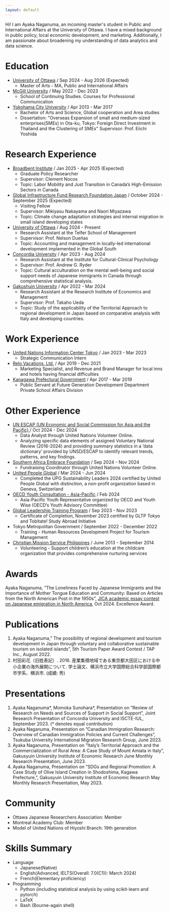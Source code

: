 ```yaml
---
layout: default
---
```


Hi! I am Ayaka Naganuma, an incoming master's student in Public and International Affairs at the University of Ottawa. I have a mixed background in public policy, local economic development, and marketing. Additionally, I am passionate about broadening my understanding of data analytics and data science. 


# Education

- [University of Ottawa](https://www.uottawa.ca/en) / Sep 2024 - Aug 2026 (Expected)
  - Master of Arts - MA, Public and International Affairs
- [McGill University](https://www.mcgill.ca/) / May 2022 - Dec 2023
  - School of Continuing Studies. Courses for Professional Communication
- [Yokohama City University](https://www-user.yokohama-cu.ac.jp/~english/) / Apr 2013 - Mar 2017 
  - Bachelor of Arts and Science, Global cooperation and Area studies
  - Dissertation: "Overseas Expansion of small and medium-sized enterprises(SMEs) in Ota-ku, Tokyo: Foreign Direct Investment in Thailand and the Clustering of SMEs" Supervisor: Prof. Eiichi Yoshida

# Research Experience
- [Broadbent Institute](https://www.broadbentinstitute.ca/) / Jan 2025 - Apr 2025 (Expected)
  - Graduate Policy Researcher
  - Supervisor: Clement Nocos
  - Topic: Labor Mobility and Just Transition in Canada’s High-Emission Sectors in Canada
- [Global Infrastructure Fund Research Foundation Japan](https://gif.or.jp/) / October 2024 - September 2025 (Expected)
  - Visiting Fellow 
  - Supervisor: Mikiyasu Nakayama and Naori Miyazawa
  - Topic: Climate change adaptation strategies and internal migration in small island developing states
- [University of Ottawa](https://www.uottawa.ca/en) / Aug 2024 - Present
  - Research Assistant at the Telfer School of Management 
  - Supervisor: Prof. Nelson Dueñas
  - Topic: Accounting and management in locally-led international development implemented in the Global South
- [Concordia University](https://www.concordia.ca/) / Apr 2023 - Aug 2024
  - Research Assistant at the Institute for Cultural-Clinical Psychology 
  - Supervisor: Prof. Andrew G. Ryder
  - Topic: Cultural acculturation on the mental well-being and social support needs of Japanese immigrants in Canada through comprehensive statistical analysis.
- [Gakushuin University](https://www.univ.gakushuin.ac.jp/en/) / Apr 2022 - Mar 2024 
  - Research Assistant at the Research Institute of Economics and Management
  - Supervisor: Prof. Takaho Ueda
  - Topic: Study of the applicability of the Territorial Approach to regional development in Japan based on comparative analysis with Italy and developing countries.
 
# Work Experience

- [United Nations Information Center Tokyo](https://www.unic.or.jp/info/un_agencies_japan/unic/?lang=en) / Jan 2023 - Mar 2023
  - Strategic Communication Intern 
- [Relo Vacations, Ltd.](https://www.relo.jp/english/group/tourism/) / Apr 2019 - Dec 2021
  - Marketing Specialist, and Revenue and Brand Manager for local inns and hotels having financial difficulties
- [Kanagawa Prefectural Government](https://www.pref.kanagawa.jp/) / Apr 2017 - Mar 2019
  - Public Servant at Future Generation Development Department Private School Affairs Division

# Other Experience
- [UN ESCAP (UN Economic and Social Commission for Asia and the Pacific) ](https://www.unescap.org/our-work/countries-special-situations/ldc) / Oct 2024 - Dec 2024
  - Data Analyst through United Nations Volunteer Online.
  - Analyzing specific data elements of assigned Voluntary National Review (2016-2024) and providing summary statistics in a ‘data dictionary’ provided by UNSD/ESCAP to identify relevant trends, patterns, and key findings.
- [Southern Africa Embrace Foundation](https://sae-foundation.org/) / Sep 2024 - Nov 2024
  - Fundraising Coordinator through United Nations Volunteer Online.
- [United People Global](http://www.unitedpeople.global) / Mar 2024 - Jun 2024
  - Completed the UPG Sustainability Leaders 2024 certified by United People Global with distinction, a non-profit organization based in Geneva, Switzerland
- [OECD Youth Consultation - Asia-Pacific](https://www.oecd.org/about/civil-society/youth/youthwise/) / Feb 2024
  - Asia-Pacific Youth Representative organized by OECD and Youth Wise (OECD’s Youth Advisory Committee)
- [Global Leadership Training Program](https://www.gltp-tokyo.com/) / Sep 2023 - Nov 2023
  - Certificate of Completion, November 2023 certified by GLTP Tokyo and Tobitate! Study Abroad Initiative
- Tokyo Metropolitan Government / September 2022 - December 2022
  - Training - Human Resources Development Project for Tourism Management
- [Christian Mission Service Philippines](https://cms.org.ph/) / June 2013 - September 2014
  - Volunteering - Support children’s education at the childcare organization that provides comprehensive nurturing services

# Awards
Ayaka Naganuma, ”The Loneliness Faced by Japanese Immigrants and the Importance of Mother Tongue
Education and Community: Based on Articles from the North American Post in the 1950s”, [JICA academic essay
contest on Japanese emigration in North America](https://www.jica.go.jp/domestic/jomm/whatsnew/2023/1526419_24083.html), Oct 2024. Excellence Award.

# Publications
1. Ayaka Naganuma,” The possibility of regional development and tourism development in Japan through voluntary and collaborative sustainable tourism on isolated islands”, 5th Tourism Paper Award Contest / TAP Inc., August 2022.
2. 村田彩花（旧姓表記）. 2016. 産業集積地域である東京都大田区における中小企業の海外展開について. 学士論文、横浜市立大学国際総合科学部国際都市学系、横浜市. (成績: 秀)

# Presentations
1. Ayaka Naganuma*, Momoka Sunohara*, Presentation on ”Review of Research on Needs and Sources of Support in Social Support”, Joint Research Presentation of Concordia University and ISCTE-IUL, September 2023. (* denotes equal contribution)
2. Ayaka Naganuma, Presentation on ”Canadian Immigration Research: Overview of Canadian Immigration Policies and Current Challenges”, Tsukuba University International Migration Research Group, June 2023.
3. Ayaka Naganuma, Presentation on ”Italy’s Territorial Approach and the Commercialization of Rural Area: A Case Study of Mount Amiata in Italy”, Gakusyuin University Institute of Economic Research June Monthly Research Presentation, June 2023.
4. Ayaka Naganuma, Presentation on ”SDGs and Regional Promotion: A Case Study of Olive Island Creation in Shodoshima, Kagawa Prefecture,”, Gakusyuin University Institute of Economic Research May Monthly Research Presentation, May 2023.

# Community
- Ottawa Japanese Researchers Association: Member
- Montreal Academy Club: Member
- Model of United Nations of Hiyoshi Branch: 19th generation

# Skills Summary
- Language
  - Japanese(Native)
  - English(Advanced, IELTS(Overall: 7.0(C1)): March 2024)
  - French(Elementary proficiency)
- Programming
  - Python (including statistical analysis by using scikit-learn and pytorch)
  - LaTeX
  - Bash (Bourne-again shell) 

